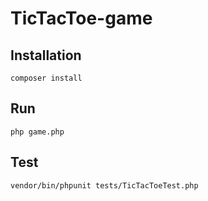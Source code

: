# TicTacToe-game

## Installation

```
composer install
```

## Run

```
php game.php
```

## Test

```
vendor/bin/phpunit tests/TicTacToeTest.php
```
